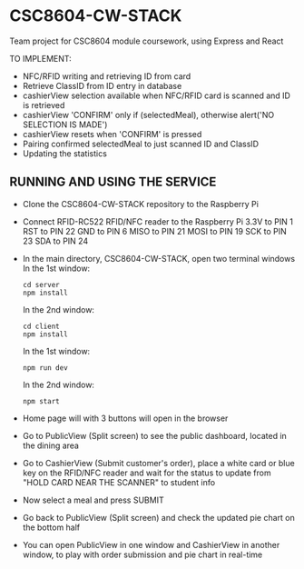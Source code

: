 # CSC8604-CW-STACK
Team project for CSC8604 module coursework, using Express and React

TO IMPLEMENT:

- NFC/RFID writing and retrieving ID from card
- Retrieve ClassID from ID entry in database
- cashierView selection available when NFC/RFID card is scanned and ID is retrieved
- cashierView 'CONFIRM' only if (selectedMeal), otherwise alert('NO SELECTION IS MADE')
- cashierView resets when 'CONFIRM' is pressed
- Pairing confirmed selectedMeal to just scanned ID and ClassID
- Updating the statistics




## RUNNING AND USING THE SERVICE

* Clone the CSC8604-CW-STACK repository to the Raspberry Pi
* Connect RFID-RC522 RFID/NFC reader to the Raspberry Pi
    3.3V to PIN 1
    RST to PIN 22
    GND to PIN 6
    MISO to PIN 21
    MOSI to PIN 19
    SCK to PIN 23
    SDA to PIN 24

* In the main directory, CSC8604-CW-STACK, open two terminal windows
    In the 1st window:
    ```
    cd server
    npm install
    ```

    In the 2nd window:
    ```
    cd client
    npm install
    ```

    In the 1st window:
    ```
    npm run dev
    ```

    In the 2nd window:
    ```
    npm start
    ```

* Home page will with 3 buttons will open in the browser
* Go to PublicView (Split screen) to see the public dashboard, located in the dining area
* Go to CashierView (Submit customer's order), place a white card or blue key on the RFID/NFC
reader and wait for the status to update from "HOLD CARD NEAR THE SCANNER" to student info
* Now select a meal and press SUBMIT
* Go back to PublicView (Split screen) and check the updated pie chart on the bottom half
* You can open PublicView in one window and CashierView in another window, to play with order
submission and pie chart in real-time